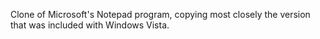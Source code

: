 Clone of Microsoft's Notepad program, copying most closely the version that was included with Windows Vista.
